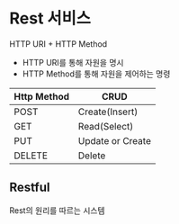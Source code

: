 # Rest 서비스
HTTP URI + HTTP Method
- HTTP URI를 통해 자원을 명시
- HTTP Method를 통해 자원을 제어하는 명령


|Http Method|CRUD|
|---|---|
|POST|Create(Insert)|
|GET|Read(Select)|
|PUT|Update or Create|
|DELETE|Delete|


## Restful
Rest의 원리를 따르는 시스템

